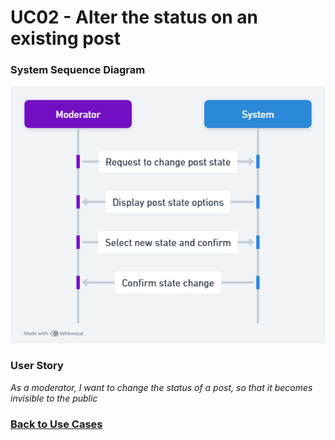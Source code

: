 # UC02 - Alter the status on an existing post

### System Sequence Diagram

![UC02 SMD](01.Engineering/Change%20Post%20State.png)

### User Story

_As a moderator, I want to change the status of a post, so that it becomes invisible to the public_

### [Back to Use Cases](../README.md)